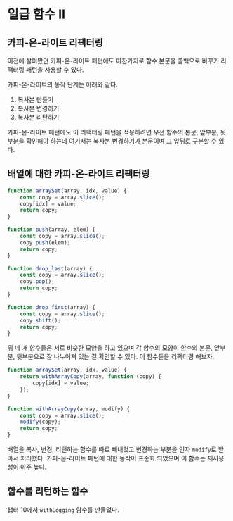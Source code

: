 # 일급 함수 Ⅱ

## 카피-온-라이트 리팩터링

이전에 살펴봤던 카피-온-라이트 패턴에도 마찬가지로 함수 본문을 콜백으로 바꾸기 리팩터링 패턴을 사용할 수 있다.

카피-온-라이트의 동작 단계는 아래와 같다.

1. 복사본 만들기
2. 복사본 변경하기
3. 복사본 리턴하기

카피-온-라이트 패턴에도 이 리팩터링 패턴을 적용하려면 우선 함수의 본문, 앞부분, 뒷부분을 확인해야 하는데 여기서는 복사본 변경하기가 본문이며 그 앞뒤로 구분할 수 있다.

## 배열에 대한 카피-온-라이트 리팩터링

```javascript
function arraySet(array, idx, value) {
    const copy = array.slice();
    copy[idx] = value;
    return copy;
}

function push(array, elem) {
    const copy = array.slice();
    copy.push(elem);
    return copy;
}

function drop_last(array) {
    const copy = array.slice();
    copy.pop();
    return copy;
}

function drop_first(array) {
    const copy = array.slice();
    copy.shift();
    return copy;
}
```

위 네 개 함수들은 서로 비슷한 모양을 하고 있으며 각 함수의 모양이 함수의 본문, 앞부분, 뒷부분으로 잘 나누어져 있는 걸 확인할 수 있다. 이 함수들을 리팩터링 해보자.

```javascript
function arraySet(array, idx, value) {
    return withArrayCopy(array, function (copy) {
        copy[idx] = value;
    });
}

function withArrayCopy(array, modify) {
    const copy = array.slice();
    modify(copy);
    return copy;
}
```

배열을 복사, 변경, 리턴하는 함수를 따로 빼내었고 변경하는 부분을 인자 `modify`로 받아서 처리했다. 카피-온-라이트 패턴에 대한 동작이 표준화 되었으며 이 함수는 재사용성이 아주 높다.

## 함수를 리턴하는 함수

챕터 10에서 `withLogging` 함수를 만들었다.

